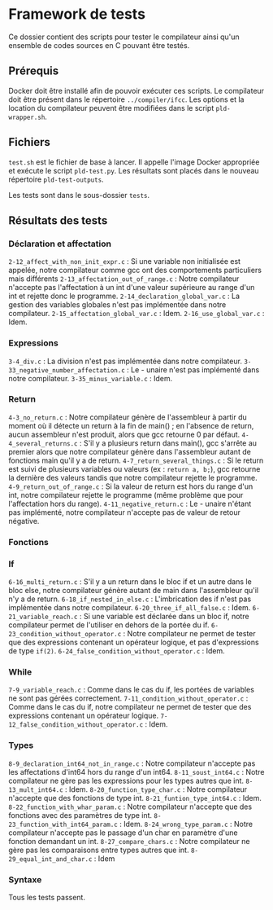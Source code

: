 # Framework de tests

Ce dossier contient des scripts pour tester le compilateur ainsi qu'un ensemble de codes sources en C pouvant être testés.

## Prérequis

Docker doit être installé afin de pouvoir exécuter ces scripts. Le compilateur doit être présent dans le répertoire `../compiler/ifcc`. Les options et la location du compilateur peuvent être modifiées dans le script `pld-wrapper.sh`.

## Fichiers

`test.sh` est le fichier de base à lancer. Il appelle l'image Docker appropriée et exécute le script `pld-test.py`. Les résultats sont placés dans le nouveau répertoire `pld-test-outputs`.

Les tests sont dans le sous-dossier `tests`.

## Résultats des tests

### Déclaration et affectation

`2-12_affect_with_non_init_expr.c` : Si une variable non initialisée est appelée, notre compilateur comme gcc ont des comportements particuliers mais différents
`2-13_affectation_out_of_range.c` : Notre compilateur n'accepte pas l'affectation à un int d'une valeur supérieure au range d'un int et rejette donc le programme.
`2-14_declaration_global_var.c` : La gestion des variables globales n'est pas implémentée dans notre compilateur.
`2-15_affectation_global_var.c` : Idem.
`2-16_use_global_var.c` : Idem.

### Expressions

`3-4_div.c` : La division n'est pas implémentée dans notre compilateur.
`3-33_negative_number_affectation.c` : Le - unaire n'est pas implémenté dans notre compilateur.
`3-35_minus_variable.c` : Idem.

### Return

`4-3_no_return.c` : Notre compilateur génère de l'assembleur à partir du moment où il détecte un return à la fin de main() ; en l'absence de return, aucun assembleur n'est produit, alors que gcc retourne 0 par défaut.
`4-4_several_returns.c` : S'il y a plusieurs return dans main(), gcc s'arrête au premier alors que notre compilateur génère dans l'assembleur autant de fonctions main qu'il y a de return.
`4-7_return_several_things.c` : Si le return est suivi de plusieurs variables ou valeurs (ex : `return a, b;`), gcc retourne la dernière des valeurs tandis que notre compilateur rejette le programme.
`4-9_return_out_of_range.c` : Si la valeur de return est hors du range d'un int, notre compilateur rejette le programme (même problème que pour l'affectation hors du range).
`4-11_negative_return.c` : Le - unaire n'étant pas implémenté, notre compilateur n'accepte pas de valeur de retour négative.

### Fonctions

### If

`6-16_multi_return.c` : S'il y a un return dans le bloc if et un autre dans le bloc else, notre compilateur génère autant de main dans l'assembleur qu'il n'y a de return.
`6-18_if_nested_in_else.c` : L'imbrication des if n'est pas implémentée dans notre compilateur.
`6-20_three_if_all_false.c` : Idem.
`6-21_variable_reach.c` : Si une variable est déclarée dans un bloc if, notre compilateur permet de l'utiliser en dehors de la portée du if.
`6-23_condition_without_operator.c` : Notre compilateur ne permet de tester que des expressions contenant un opérateur logique, et pas d'expressions de type `if(2)`.
`6-24_false_condition_without_operator.c` : Idem.

### While

`7-9_variable_reach.c` : Comme dans le cas du if, les portées de variables ne sont pas gérées correctement.
`7-11_condition_without_operator.c` : Comme dans le cas du if, notre compilateur ne permet de tester que des expressions contenant un opérateur logique.
`7-12_false_condition_without_operator.c` : Idem.

### Types

`8-9_declaration_int64_not_in_range.c` : Notre compilateur n'accepte pas les affectations d'int64 hors du range d'un int64.
`8-11_soust_int64.c` : Notre compilateur ne gère pas les expressions pour les types autres que int.
`8-13_mult_int64.c` : Idem.
`8-20_function_type_char.c` : Notre compilateur n'accepte que des fonctions de type int.
`8-21_funtion_type_int64.c` : Idem.
`8-22_function_with_whar_param.c` : Notre compilateur n'accepte que des fonctions avec des paramètres de type int.
`8-23_function_with_int64_param.c` : Idem.
`8-24_wrong_type_param.c` : Notre compilateur n'accepte pas le passage d'un char en paramètre d'une fonction demandant un int.
`8-27_compare_chars.c` : Notre compilateur ne gère pas les comparaisons entre types autres que int.
`8-29_equal_int_and_char.c` : Idem

### Syntaxe

Tous les tests passent.